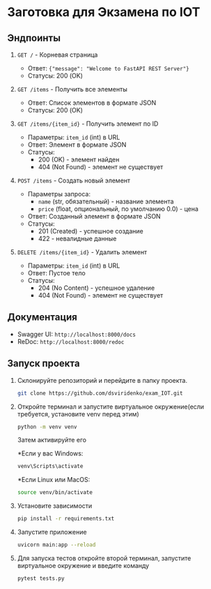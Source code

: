 # Заготовка для Экзамена по IOT

## Эндпоинты

1. `GET /` - Корневая страница
   - Ответ: `{"message": "Welcome to FastAPI REST Server"}`
   - Статусы: 200 (OK)

2. `GET /items` - Получить все элементы
   - Ответ: Список элементов в формате JSON
   - Статусы: 200 (OK)

3. `GET /items/{item_id}` - Получить элемент по ID
   - Параметры: `item_id` (int) в URL
   - Ответ: Элемент в формате JSON
   - Статусы:
     - 200 (OK) - элемент найден
     - 404 (Not Found) - элемент не существует

4. `POST /items` - Создать новый элемент
   - Параметры запроса:
     - `name` (str, обязательный) - название элемента
     - `price` (float, опциональный, по умолчанию 0.0) - цена
   - Ответ: Созданный элемент в формате JSON
   - Статусы:
     - 201 (Created) - успешное создание
     - 422 - невалидные данные

5. `DELETE /items/{item_id}` - Удалить элемент
   - Параметры: `item_id` (int) в URL
   - Ответ: Пустое тело
   - Статусы:
     - 204 (No Content) - успешное удаление
     - 404 (Not Found) - элемент не существует

## Документация

- Swagger UI: `http://localhost:8000/docs`
- ReDoc: `http://localhost:8000/redoc`

## Запуск проекта

1. Склонируйте репозиторий и перейдите в папку проекта.
   ``` bash
   git clone https://github.com/dsviridenko/exam_IOT.git
   ```
 
2. Откройте терминал и запустите виртуальное окружение(если требуется, установите venv перед этим)
   ``` bash
   python -m venv venv
   ```
   Затем активируйте его

   *Если у вас Windows:
   ``` bash
   venv\Scripts\activate
   ```
   *Если Linux или MacOS:
   ``` bash
   source venv/bin/activate
   ```
3. Установите зависимости
   ``` bash
   pip install -r requirements.txt
   ```
4. Запустите приложение
   ``` bash 
   uvicorn main:app --reload
   ```
5. Для запуска тестов откройте второй терминал, запустите виртуальное окружение и введите команду
   ``` bash
   pytest tests.py
   ```
